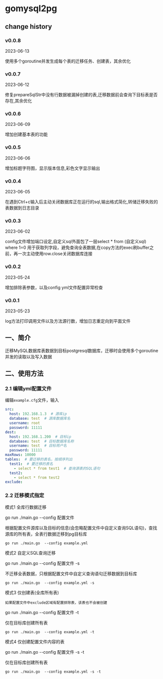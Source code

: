 # gomysql2pg

## change history

### v0.0.8
2023-06-13

使用多个goroutine并发生成每个表的迁移任务、创建表，其余优化

### v0.0.7
2023-06-12

修复prepareSqlStr中没有行数据被漏掉创建的表,迁移数据前会查询下目标表是否存在,其余优化

### v0.0.6
2023-06-09

增加创建基本表的功能

### v0.0.5
2023-06-06

增加标题字符图，显示版本信息,彩色文字显示输出

### v0.0.4
2023-06-05

在遇到Ctrl+c输入后主动关闭数据库正在运行的sql,输出格式简化,转储迁移失败的表数据到日志目录

### v0.0.3
2023-06-02

config文件增加端口设定,自定义sql外面包了一层select * from (自定义sql) where 1=0 用于获取列字段，避免查询全表数据,在copy方法的exec刷buffer之前，再一次主动使用row.close关闭数据库连接

### v0.0.2
2023-05-24

增加排除表参数，以及config yml文件配置异常检查

### v0.0.1
2023-05-23

log方法打印调用文件以及方法源行数，增加日志重定向到平面文件

## 一、简介
迁移MySQL数据库表数据到目标postgresql数据库，迁移时会使用多个goroutine并发的读取以及写入数据

## 二、使用方法
### 2.1 编辑yml配置文件

编辑`example.cfg`文件，输入

```yaml
src:
  host: 192.168.1.3  # 源库ip
  database: test  # 源库数据库名
  username: root
  password: 11111
dest:
  host: 192.168.1.200  # 目标ip
  database: test  # 目标数据库名称
  username: test  # 目标用户名
  password: 11111
maxRows: 10000
tables:  # 要迁移的表名，按顺序列出
  test1:  # 要迁移的表名
    - select * from test1  # 查询源表的SQL语句
  test2:
    - select * from test2
exclude:
```

### 2.2 迁移模式指定

模式1 全库行数据迁移

go run ./main.go  --config 配置文件

根据配置文件源库以及目标的信息(会忽略配置文件中自定义查询SQL语句)，查找源库的所有表，全表行数据迁移到pg目标库
```
go run ./main.go  --config example.yml
```

模式2 自定义SQL查询迁移

go run ./main.go  --config 配置文件 -s

不迁移全表数据，只根据配置文件中自定义查询语句迁移数据到目标库
```
go run ./main.go  --config example.yml -s
```

模式3 仅创建表(全库所有表)

`如果配置文件中exclude区域有配置排除表，该表也不会被创建`

go run ./main.go  --config 配置文件 -t

仅在目标库创建所有表
```
go run ./main.go  --config example.yml -t
```

模式4 仅创建配置文件内容的表

go run ./main.go  --config 配置文件 -s -t

仅在目标库创建所有表
```
go run ./main.go  --config example.yml -s -t
```
